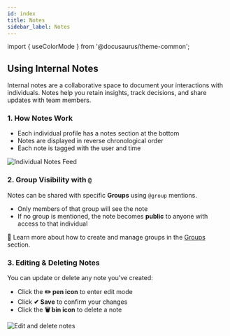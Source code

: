 ```yaml
---
id: index
title: Notes
sidebar_label: Notes
---
```


import { useColorMode } from '@docusaurus/theme-common';

<div class="p-6 bg-white rounded-lg shadow-sm space-y-6">

  <h2 class="h2 text-accent-secondary">Using Internal Notes</h2>

  <p class="body text-gray-dark">
    Internal notes are a collaborative space to document your interactions with individuals. Notes help you retain insights, track decisions, and share updates with team members.
  </p>

  ### 1. How Notes Work

  <ul class="list-disc pl-6 body">
    <li>Each individual profile has a notes section at the bottom</li>
    <li>Notes are displayed in reverse chronological order</li>
    <li>Each note is tagged with the user and time</li>
  </ul>

  <div style={{ textAlign: 'center' }}>
    <img
      src="/img/notes-list-preview.png"
      alt="Individual Notes Feed"
      style={{
        borderRadius: '0.5rem',
        boxShadow: '0 0 10px rgba(0,0,0,0.05)',
        maxWidth: '100%',
        marginTop: '1rem'
      }}
    />
  </div>

  ### 2. Group Visibility with <code>@</code>

  <p class="body">
    Notes can be shared with specific <strong>Groups</strong> using <code>@group</code> mentions.
  </p>

  <ul class="list-disc pl-6 body">
    <li>Only members of that group will see the note</li>
    <li>If no group is mentioned, the note becomes <strong>public</strong> to anyone with access to that individual</li>
  </ul>

  <div class="mt-4 text-sm bg-gray-light p-4 rounded text-gray-dark">
    👥 Learn more about how to create and manage groups in the <a href="/docs/groups/index" class="text-accent-secondary underline">Groups</a> section.
  </div>

  ### 3. Editing & Deleting Notes

  <p class="body">
    You can update or delete any note you've created:
  </p>

  <ul class="list-disc pl-6 body">
    <li>Click the <strong>✏️ pen icon</strong> to enter edit mode</li>
    <li>Click <strong>✔ Save</strong> to confirm your changes</li>
    <li>Click the <strong>🗑️ bin icon</strong> to delete a note</li>
  </ul>

  <div style={{ textAlign: 'center' }}>
    <img
      src="/img/notes-edit-actions.png"
      alt="Edit and delete notes"
      style={{
        borderRadius: '0.5rem',
        boxShadow: '0 0 10px rgba(0,0,0,0.05)',
        maxWidth: '100%',
        marginTop: '1rem'
      }}
    />
  </div>



</div>